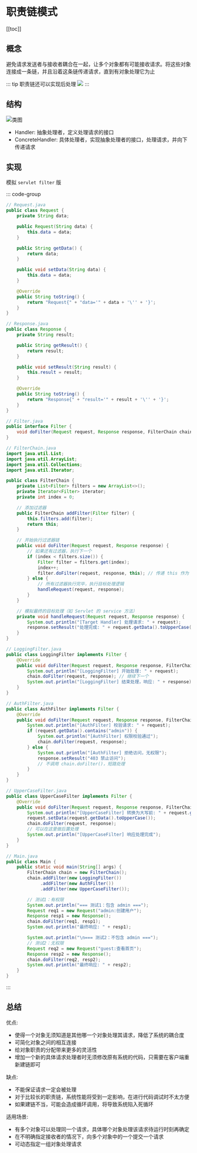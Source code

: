 # 职责链模式

[[toc]]

## 概念

避免请求发送者与接收者耦合在一起，让多个对象都有可能接收请求。将这些对象连接成一条链，并且沿着这条链传递请求，直到有对象处理它为止

::: tip 职责链还可以实现后处理
![](https://image-bucket-1307756649.cos.ap-chengdu.myqcloud.com/image/20250708221206339.png)
:::

## 结构

![类图](https://image-bucket-1307756649.cos.ap-chengdu.myqcloud.com/image/20250708214625716.png)

- Handler: 抽象处理者，定义处理请求的接口
- ConcreteHandler: 具体处理者，实现抽象处理者的接口，处理请求，并向下传递请求

## 实现

模拟 `servlet filter` 版

::: code-group

```java [上下文对象]
// Request.java
public class Request {
    private String data;

    public Request(String data) {
        this.data = data;
    }

    public String getData() {
        return data;
    }

    public void setData(String data) {
        this.data = data;
    }

    @Override
    public String toString() {
        return "Request{" + "data='" + data + '\'' + '}';
    }
}

// Response.java
public class Response {
    private String result;

    public String getResult() {
        return result;
    }

    public void setResult(String result) {
        this.result = result;
    }

    @Override
    public String toString() {
        return "Response{" + "result='" + result + '\'' + '}';
    }
}
```

```java [抽象处理者] {8-17}
// Filter.java
public interface Filter {
    void doFilter(Request request, Response response, FilterChain chain);
}
```

```java [过滤器链]
// FilterChain.java
import java.util.List;
import java.util.ArrayList;
import java.util.Collections;
import java.util.Iterator;

public class FilterChain {
    private List<Filter> filters = new ArrayList<>();
    private Iterator<Filter> iterator;
    private int index = 0;

    // 添加过滤器
    public FilterChain addFilter(Filter filter) {
        this.filters.add(filter);
        return this;
    }

    // 开始执行过滤器链
    public void doFilter(Request request, Response response) {
        // 如果还有过滤器，执行下一个
        if (index < filters.size()) {
            Filter filter = filters.get(index);
            index++;
            filter.doFilter(request, response, this); // 传递 this 作为 chain
        } else {
            // 所有过滤器执行完毕，执行目标处理逻辑
            handleRequest(request, response);
        }
    }

    // 模拟最终的目标处理（如 Servlet 的 service 方法）
    private void handleRequest(Request request, Response response) {
        System.out.println("[Target Handler] 处理请求: " + request);
        response.setResult("处理完成: " + request.getData().toUpperCase());
    }
}
```

```java [具体处理者]
// LoggingFilter.java
public class LoggingFilter implements Filter {
    @Override
    public void doFilter(Request request, Response response, FilterChain chain) {
        System.out.println("[LoggingFilter] 开始处理: " + request);
        chain.doFilter(request, response); // 继续下一个
        System.out.println("[LoggingFilter] 结束处理，响应: " + response);
    }
}

// AuthFilter.java
public class AuthFilter implements Filter {
    @Override
    public void doFilter(Request request, Response response, FilterChain chain) {
        System.out.println("[AuthFilter] 校验请求: " + request);
        if (request.getData().contains("admin")) {
            System.out.println("[AuthFilter] 权限校验通过");
            chain.doFilter(request, response);
        } else {
            System.out.println("[AuthFilter] 拒绝访问，无权限");
            response.setResult("403 禁止访问");
            // 不调用 chain.doFilter()，短路处理
        }
    }
}

// UpperCaseFilter.java
public class UpperCaseFilter implements Filter {
    @Override
    public void doFilter(Request request, Response response, FilterChain chain) {
        System.out.println("[UpperCaseFilter] 转换为大写前: " + request.getData());
        request.setData(request.getData().toUpperCase());
        chain.doFilter(request, response);
        // 可以在这里做后置处理
        System.out.println("[UpperCaseFilter] 响应处理完成");
    }
}
```

```java [客户端]
// Main.java
public class Main {
    public static void main(String[] args) {
        FilterChain chain = new FilterChain();
        chain.addFilter(new LoggingFilter())
             .addFilter(new AuthFilter())
             .addFilter(new UpperCaseFilter());

        // 测试1：有权限
        System.out.println("=== 测试1：包含 admin ===");
        Request req1 = new Request("admin:创建用户");
        Response resp1 = new Response();
        chain.doFilter(req1, resp1);
        System.out.println("最终响应: " + resp1);

        System.out.println("\n=== 测试2：不包含 admin ===");
        // 测试2：无权限
        Request req2 = new Request("guest:查看首页");
        Response resp2 = new Response();
        chain.doFilter(req2, resp2);
        System.out.println("最终响应: " + resp2);
    }
}
```

:::

## 总结

优点:

- 使得一个对象无须知道是其他哪一个对象处理其请求，降低了系统的耦合度
- 可简化对象之间的相互连接
- 给对象职责的分配带来更多的灵活性
- 增加一个新的具体请求处理者时无须修改原有系统的代码，只需要在客户端重新建链即可

缺点:

- 不能保证请求一定会被处理
- 对于比较长的职责链，系统性能将受到一定影响，在进行代码调试时不太方便
- 如果建链不当，可能会造成循环调用，将导致系统陷入死循环

适用场景:

- 有多个对象可以处理同一个请求，具体哪个对象处理该请求待运行时刻再确定
- 在不明确指定接收者的情况下，向多个对象中的一个提交一个请求
- 可动态指定一组对象处理请求
